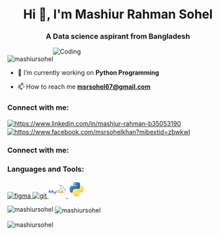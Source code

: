 <h1 align="center">Hi 👋, I'm Mashiur Rahman Sohel</h1>
<h3 align="center">A Data science aspirant from Bangladesh</h3>
<img align="right" alt="Coding" width="400" src=https://indoanalytica.com/static/images/data-science-1.gif

<p align="left"> <img src="https://komarev.com/ghpvc/?username=mashiursohel&label=Profile%20views&color=0e75b6&style=flat" alt="mashiursohel" /> </p>

- 🔭 I’m currently working on **Python Programming**

- 📫 How to reach me **msrsohel67@gmail.com**

<h3 align="left">Connect with me:</h3>
<p align="left">
<a href="https://linkedin.com/in/https://www.linkedin.com/in/mashiur-rahman-b35053190" target="blank"><img align="center" src="https://raw.githubusercontent.com/rahuldkjain/github-profile-readme-generator/master/src/images/icons/Social/linked-in-alt.svg" alt="https://www.linkedin.com/in/mashiur-rahman-b35053190" height="30" width="40" /></a>
<a href="https://fb.com/https://www.facebook.com/msrsohelkhan?mibextid=zbwkwl" target="blank"><img align="center" src="https://raw.githubusercontent.com/rahuldkjain/github-profile-readme-generator/master/src/images/icons/Social/facebook.svg" alt="https://www.facebook.com/msrsohelkhan?mibextid=zbwkwl" height="30" width="40" /></a>
</p>

<h3 align="left">Connect with me:</h3>
<p align="left">
</p>

<h3 align="left">Languages and Tools:</h3>
<p align="left"> <a href="https://www.figma.com/" target="_blank" rel="noreferrer"> <img src="https://www.vectorlogo.zone/logos/figma/figma-icon.svg" alt="figma" width="40" height="40"/> </a> <a href="https://git-scm.com/" target="_blank" rel="noreferrer"> <img src="https://www.vectorlogo.zone/logos/git-scm/git-scm-icon.svg" alt="git" width="40" height="40"/> </a> <a href="https://www.mysql.com/" target="_blank" rel="noreferrer"> <img src="https://raw.githubusercontent.com/devicons/devicon/master/icons/mysql/mysql-original-wordmark.svg" alt="mysql" width="40" height="40"/> </a> <a href="https://www.python.org" target="_blank" rel="noreferrer"> <img src="https://raw.githubusercontent.com/devicons/devicon/master/icons/python/python-original.svg" alt="python" width="40" height="40"/> </a> </p>

<p><img align="left" src="https://github-readme-stats.vercel.app/api/top-langs?username=mashiursohel&show_icons=true&locale=en&layout=compact" alt="mashiursohel" /></p>

<p>&nbsp;<img align="center" src="https://github-readme-stats.vercel.app/api?username=mashiursohel&show_icons=true&locale=en" alt="mashiursohel" /></p>

<p><img align="center" src="https://github-readme-streak-stats.herokuapp.com/?user=mashiursohel&" alt="mashiursohel" /></p>
